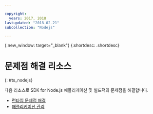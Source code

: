 ```yaml
---

copyright:
  years: 2017, 2018
lastupdated: "2018-02-21"
subcollection: "Nodejs"

---
```


{:new_window: target="_blank"}
{:shortdesc: .shortdesc}

# 문제점 해결 리소스
{: #ts_nodejs}

다음 리소스로 SDK for Node.js 애플리케이션 및 빌드팩의 문제점을 해결합니다.

* [런타임 문제점 해결](/docs/runtimes-common/ts_runtimes.html#runtimes)
* [애플리케이션 관리](/docs/runtimes-common/app_mng.html)
